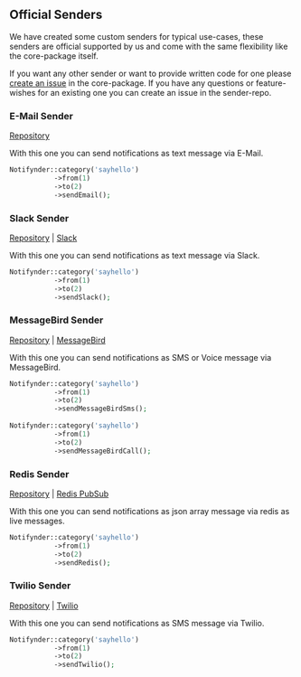 ## Official Senders

We have created some custom senders for typical use-cases, these senders are official supported by us and come with the same flexibility like the core-package itself.

If you want any other sender or want to provide written code for one please [create an issue](https://github.com/fenos/Notifynder/issues/new?milestone=Senders) in the core-package. If you have any questions or feature-wishes for an existing one you can create an issue in the sender-repo.

### E-Mail Sender

[Repository](https://github.com/Astrotomic/notifynder-sender-email)

With this one you can send notifications as text message via E-Mail.

```php
Notifynder::category('sayhello')
           ->from(1)
           ->to(2)
           ->sendEmail();
```

### Slack Sender

[Repository](https://github.com/Astrotomic/notifynder-sender-slack) | [Slack](https://slack.com/developers)

With this one you can send notifications as text message via Slack.

```php
Notifynder::category('sayhello')
           ->from(1)
           ->to(2)
           ->sendSlack();
```

### MessageBird Sender

[Repository](https://github.com/Astrotomic/notifynder-sender-messagebird) | [MessageBird](https://developers.messagebird.com)

With this one you can send notifications as SMS or Voice message via MessageBird.

```php
Notifynder::category('sayhello')
           ->from(1)
           ->to(2)
           ->sendMessageBirdSms();
           
Notifynder::category('sayhello')
           ->from(1)
           ->to(2)
           ->sendMessageBirdCall();
```

### Redis Sender

[Repository](https://github.com/Astrotomic/notifynder-sender-redis) | [Redis PubSub](https://laravel.com/docs/5.1/redis#pubsub)

With this one you can send notifications as json array message via redis as live messages.

```php
Notifynder::category('sayhello')
           ->from(1)
           ->to(2)
           ->sendRedis();
```

### Twilio Sender

[Repository](https://github.com/Astrotomic/notifynder-sender-twilio) | [Twilio](https://www.twilio.com/docs/)

With this one you can send notifications as SMS message via Twilio.

```php
Notifynder::category('sayhello')
           ->from(1)
           ->to(2)
           ->sendTwilio();
```